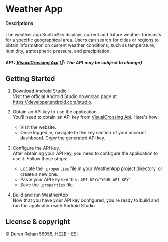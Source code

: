 # Weather App
#### Descriptions
The weather app SunUpSky displays current and future weather forecasts for a specific geographical area. Users can search for cities or regions to obtain information on current weather conditions, such as temperature, humidity, atmospheric pressure, and precipitation.
##### API : [VisualCrossing Api](https://www.visualcrossing.com/weather-api "visualcrossing") (**__📝:__** The API may be subject to change)

## Getting Started
1. Download Android Studio  
Visit the official Android Studio download page at https://developer.android.com/studio.
2. Obtain an API key to use the application.  
You'll need to obtain an API key from [VisualCrossing Api](https://www.visualcrossing.com/weather-api "visualcrossing"). Here's how:

    - Visit the website.
    - Once logged in, navigate to the key section of your account dashboard. Copy the generated API key.
3. Configure the API key.  
  After obtaining your API key, you need to configure the application to use it. Follow these steps:

    - Locate the `.properties` file in your WeatherApp project directory, or create a new one.
    - Paste your API key like this : `API_KEY="YOUR_API_KEY"` 
    - Save the `.properties` file.
4. Build and run WeatherApp  
Now that you have your API key configured, you're ready to build and run the application with Android Studio

## License & copyright

© Duran Rehan 56055, HE2B - ESI
